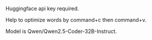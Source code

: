 

Huggingface api key required.

Help to optimize words by command+c then command+v.

Model is Qwen/Qwen2.5-Coder-32B-Instruct.
